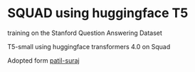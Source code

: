 # SQUAD using huggingface T5

training on the Stanford Question Answering Dataset

T5-small using huggingface transformers 4.0 on Squad

Adopted form [patil-suraj](https://github.com/patil-suraj/exploring-T5/blob/master/T5_on_TPU.ipynb)




